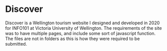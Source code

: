 # Discover
Discover is a Wellington tourism website I designed and developed in 2020 for INFO101 at Victoria University of Wellington.
The requirements of the site was to have multiple pages, and include some sort of javascript function. The files are not in folders as this is how they were required to be submitted.
